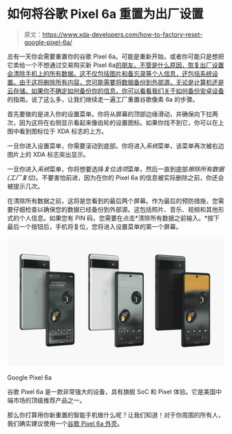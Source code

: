 # 如何将谷歌 Pixel 6a 重置为出厂设置

> 原文：<https://www.xda-developers.com/how-to-factory-reset-google-pixel-6a/>

总有一天你会需要重置你的谷歌 Pixel 6a。可能是重新开始，或者你可能只是想把它卖给一个不想通过交易购买新 Pixel 6a[的朋友。不管是什么原因，恢复出厂设置会清除手机上的所有数据。这不仅包括图片和备忘录等个人信息，还包括系统设置。由于这将删除所有内容，您可能需要将数据备份到外部源，无论是计算机还是云存储。如果你不确定如何备份你的信息，你可以看看我们关于如何](https://www.xda-developers.com/best-google-pixel-6a-deals/)[备份安卓设备](https://www.xda-developers.com/how-to-backup-android/)的指南。说了这么多，让我们继续走一遍工厂重置谷歌像素 6a 的步骤。

首先要做的是进入你的设置菜单。你将从屏幕的顶部边缘滑动，并确保向下拉两次，因为这将在右侧显示看起来像齿轮的设置图标。如果你找不到它，你可以在上图中看到图标位于 XDA 标志的上方。

一旦你进入设置菜单，你需要滚动到底部。你将进入*系统*菜单，该菜单再次被右边图片上的 XDA 标志突出显示。

一旦你进入*系统*菜单，你将想要选择*复位选项*菜单，然后一直到底部*擦除所有数据(工厂复位)*。不要害怕前进，因为在你的 Pixel 6a 的信息被实际删除之前，你还会被提示几次。

在清除所有数据之前，这将是您看到的最后两个屏幕。作为最后的预防措施，您需要仔细检查以确保您的数据已经备份到外部源。这包括照片、音乐、视频和其他形式的个人信息。如果您有 PIN 码，您需要在点击*清除所有数据之前输入。*按下最后一个按钮后，手机将复位，您将进入设置菜单的第一个屏幕。

 <picture>![The Google Pixel 6a is an affordable Android smartphone. ](img/7be9b2d2fe84228af7f86adef6abdc3e.png)</picture> 

Google Pixel 6a

谷歌 Pixel 6a 是一款非常强大的设备，具有旗舰 SoC 和 Pixel 体验。它是美国中端市场的顶级推荐产品之一。

那么你打算用你新重置的智能手机做什么呢？让我们知道！对于你周围的所有人，我们确实建议使用一个[谷歌 Pixel 6a 外壳](https://www.xda-developers.com/best-google-pixel-6a-cases/)。